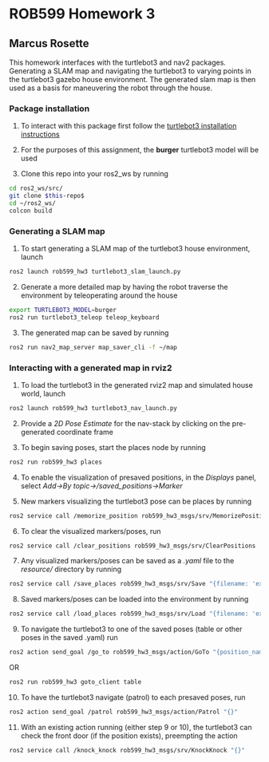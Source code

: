 # ROB599 Homework 3

## Marcus Rosette

This homework interfaces with the turtlebot3 and nav2 packages. Generating a SLAM map and navigating the turtlebot3 to varying points in the turtlebot3 gazebo house environment. The generated slam map is then used as a basis for maneuvering the robot through the house.


### Package installation

1. To interact with this package first follow the [turtlebot3 installation instructions](https://emanual.robotis.com/docs/en/platform/turtlebot3/simulation/)

2. For the purposes of this assignment, the **burger** turtlebot3 model will be used

3. Clone this repo into your ros2_ws by running
```bash
cd ros2_ws/src/
git clone $this-repo$
cd ~/ros2_ws/
colcon build
```


### Generating a SLAM map

1. To start generating a SLAM map of the turtlebot3 house environment, launch
```bash
ros2 launch rob599_hw3 turtlebot3_slam_launch.py
```

2. Generate a more detailed map by having the robot traverse the environment by teleoperating around the house
```bash
export TURTLEBOT3_MODEL=burger
ros2 run turtlebot3_teleop teleop_keyboard 
```

3. The generated map can be saved by running
```bash
ros2 run nav2_map_server map_saver_cli -f ~/map
```


### Interacting with a generated map in rviz2

1. To load the turtlebot3 in the generated rviz2 map and simulated house world, launch
```bash
ros2 launch rob599_hw3 turtlebot3_nav_launch.py
```

2. Provide a *2D Pose Estimate* for the nav-stack by clicking on the pre-generated coordinate frame

3. To begin saving poses, start the places node by running
```bash
ros2 run rob599_hw3 places 
```

4. To enable the visualization of presaved positions, in the *Displays* panel, select *Add->By topic->/saved_positions->Marker* 

5. New markers visualizing the turtlebot3 pose can be places by running
```bash
ros2 service call /memorize_position rob599_hw3_msgs/srv/MemorizePosition "{position_name: '$some-position-name$'}"
```

6. To clear the visualized markers/poses, run
```bash
ros2 service call /clear_positions rob599_hw3_msgs/srv/ClearPositions 
```

7. Any visualized markers/poses can be saved as a *.yaml* file to the *resource/* directory by running 
```bash
ros2 service call /save_places rob599_hw3_msgs/srv/Save "{filename: 'explore_house'}"
```

8. Saved markers/poses can be loaded into the environment by running
```bash
ros2 service call /load_places rob599_hw3_msgs/srv/Load "{filename: 'explore_house'}"
```

9. To navigate the turtlebot3 to one of the saved poses (table or other poses in the saved .yaml) run
```bash
ros2 action send_goal /go_to rob599_hw3_msgs/action/GoTo "{position_name: 'table'}"
```
OR 
```bash
ros2 run rob599_hw3 goto_client table
```

10. To have the turtlebot3 navigate (patrol) to each presaved poses, run
```bash
ros2 action send_goal /patrol rob599_hw3_msgs/action/Patrol "{}"
```

11. With an existing action running (either step 9 or 10), the turtlebot3 can check the front door (if the position exists), preempting the action
```bash
ros2 service call /knock_knock rob599_hw3_msgs/srv/KnockKnock "{}"
```
